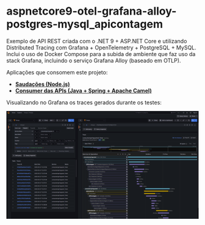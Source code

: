 # aspnetcore9-otel-grafana-alloy-postgres-mysql_apicontagem
Exemplo de API REST criada com o .NET 9 + ASP.NET Core e utilizando Distributed Tracing com Grafana + OpenTelemetry + PostgreSQL + MySQL. Inclui o uso de Docker Compose para a subida de ambiente que faz uso da stack Grafana, incluindo o serviço Grafana Alloy (baseado em OTLP).

Aplicações que consomem este projeto:
- [**Saudações (Node.js)**](https://github.com/renatogroffe/nodejs-otel-jaeger_apisaudacoes)
- [**Consumer das APIs (Java + Spring + Apache Camel)**](https://github.com/renatogroffe/nodejs-otel-jaeger_apisaudacoes)

Visualizando no Grafana os traces gerados durante os testes:

![Traces no Grafana](img/grafana-alloy-trace.png)